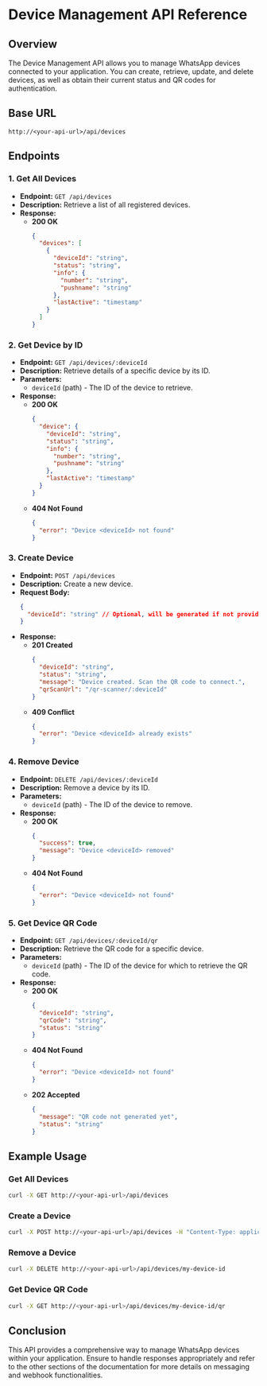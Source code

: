 # Device Management API Reference

## Overview
The Device Management API allows you to manage WhatsApp devices connected to your application. You can create, retrieve, update, and delete devices, as well as obtain their current status and QR codes for authentication.

## Base URL
```
http://<your-api-url>/api/devices
```

## Endpoints

### 1. Get All Devices
- **Endpoint:** `GET /api/devices`
- **Description:** Retrieve a list of all registered devices.
- **Response:**
  - **200 OK**
    ```json
    {
      "devices": [
        {
          "deviceId": "string",
          "status": "string",
          "info": {
            "number": "string",
            "pushname": "string"
          },
          "lastActive": "timestamp"
        }
      ]
    }
    ```

### 2. Get Device by ID
- **Endpoint:** `GET /api/devices/:deviceId`
- **Description:** Retrieve details of a specific device by its ID.
- **Parameters:**
  - `deviceId` (path) - The ID of the device to retrieve.
- **Response:**
  - **200 OK**
    ```json
    {
      "device": {
        "deviceId": "string",
        "status": "string",
        "info": {
          "number": "string",
          "pushname": "string"
        },
        "lastActive": "timestamp"
      }
    }
    ```
  - **404 Not Found**
    ```json
    {
      "error": "Device <deviceId> not found"
    }
    ```

### 3. Create Device
- **Endpoint:** `POST /api/devices`
- **Description:** Create a new device.
- **Request Body:**
  ```json
  {
    "deviceId": "string" // Optional, will be generated if not provided
  }
  ```
- **Response:**
  - **201 Created**
    ```json
    {
      "deviceId": "string",
      "status": "string",
      "message": "Device created. Scan the QR code to connect.",
      "qrScanUrl": "/qr-scanner/:deviceId"
    }
    ```
  - **409 Conflict**
    ```json
    {
      "error": "Device <deviceId> already exists"
    }
    ```

### 4. Remove Device
- **Endpoint:** `DELETE /api/devices/:deviceId`
- **Description:** Remove a device by its ID.
- **Parameters:**
  - `deviceId` (path) - The ID of the device to remove.
- **Response:**
  - **200 OK**
    ```json
    {
      "success": true,
      "message": "Device <deviceId> removed"
    }
    ```
  - **404 Not Found**
    ```json
    {
      "error": "Device <deviceId> not found"
    }
    ```

### 5. Get Device QR Code
- **Endpoint:** `GET /api/devices/:deviceId/qr`
- **Description:** Retrieve the QR code for a specific device.
- **Parameters:**
  - `deviceId` (path) - The ID of the device for which to retrieve the QR code.
- **Response:**
  - **200 OK**
    ```json
    {
      "deviceId": "string",
      "qrCode": "string",
      "status": "string"
    }
    ```
  - **404 Not Found**
    ```json
    {
      "error": "Device <deviceId> not found"
    }
    ```
  - **202 Accepted**
    ```json
    {
      "message": "QR code not generated yet",
      "status": "string"
    }
    ```

## Example Usage

### Get All Devices
```bash
curl -X GET http://<your-api-url>/api/devices
```

### Create a Device
```bash
curl -X POST http://<your-api-url>/api/devices -H "Content-Type: application/json" -d '{"deviceId": "my-device-id"}'
```

### Remove a Device
```bash
curl -X DELETE http://<your-api-url>/api/devices/my-device-id
```

### Get Device QR Code
```bash
curl -X GET http://<your-api-url>/api/devices/my-device-id/qr
```

## Conclusion
This API provides a comprehensive way to manage WhatsApp devices within your application. Ensure to handle responses appropriately and refer to the other sections of the documentation for more details on messaging and webhook functionalities.